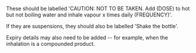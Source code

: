 These should be labelled 'CAUTION: NOT TO BE TAKEN. Add (DOSE) to hot but not boiling water and inhale vapour x times daily (FREQUENCY)'.

If they are suspensions, they should also be labelled 'Shake the bottle'.

Expiry details may also need to be added -- for example, when the inhalation is a compounded product.
